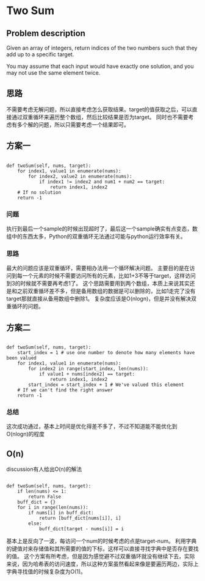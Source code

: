 # Two Sum

## Problem description

Given an array of integers, return indices of the two numbers such that they add up to a specific target.

You may assume that each input would have exactly one solution, and you may not use the same element twice.

## 思路

不需要考虑无解问题，所以直接考虑怎么获取结果。target的值获取之后，可以直接通过双重循环来遍历整个数组，然后比较结果是否为target。
同时也不需要考虑有多个解的问题，所以只需要考虑一个结果即可。


## 方案一

```

def twoSum(self, nums, target):
	for index1, value1 in enumerate(nums):
		for index2, value2 in enumerate(nums):
			if index1 != index2 and num1 + num2 == target:
				return index1, index2
	# If no solution
	return -1

```

### 问题

执行到最后一个sample的时候出现超时了，最后这一个sample确实有点变态，数组中的东西太多，Python的双重循环无法通过可能与python运行效率有关。

### 思路

最大的问题应该是双重循环，需要相办法用一个循环解决问题。
主要目的是在访问到每一个元素的时候不需要访问所有的元素，比如1+3不等于target，这样访问到3的时候就不需要再考虑1了。
这个思路需要用到两个数组，本质上来说其实还是和之前双重循环差不多，但是备用数组的数据是可以删除的，比如1走完了没有target那就直接从备用数组中删除1。
复杂度应该是O(nlogn)，但是并没有解决双重循环的问题。

## 方案二

```

def twoSum(self, nums, target):
	start_index = 1 # use one number to denote how many elements have been valued
	for index1, value1 in enumerate(nums):
		for index2 in range(start_index, len(nums)):
			if value1 + nums[index2] == target:
				return index1, index2
		start_index = start_index + 1 # We've valued this element
	# If we can't find the right answer
	return -1

```

### 总结

这次成功通过，基本上时间是优化得差不多了，不过不知道能不能优化到O(nlogn)的程度

## O(n)

discussion有人给出O(n)的解法

```

def twoSum(self, nums, target):
	if len(nums) <= 1:
		return False
	buff_dict = {}
	for i in range(len(nums)):
		if nums[i] in buff_dict:
			return [buff_dict[nums[i]], i]
		else:
			buff_dict[target - nums[i]] = i
```

基本上是反向了一波，每访问一个num的时候考虑的点是target-num。
利用字典的键值对来存储值和其所需要的值的下标，这样可以直接寻找字典中是否存在要找的值。
这个方案有所考虑，但是因为感觉避不过双重循环就没有继续下去，实际来说，因为哈希表的访问速度，所以这种方案虽然看起来像是要遍历两边，实际上字典寻找值的时候复杂度为O(1)。